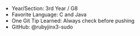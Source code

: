 - Year/Section: 3rd Year / G8
- Favorite Language: C and Java
- One Git Tip Learned: Always check before pushing
- GitHub: @rubyjinx3-sudo
